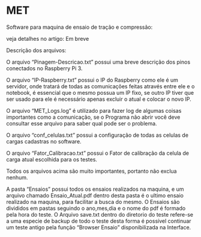 # MET

Software para maquina de ensaio de tração e compressão:

veja detalhes no artigo: Em breve


Descrição dos arquivos:

O arquivo “Pinagem-Descricao.txt”  possui uma breve descrição dos pinos conectados no Raspberry Pi 3.

O arquivo “IP-Raspberry.txt” possui o IP do Raspberry como ele é um servidor, onde tratará de todas as comunicações feitas através entre ele e o notebook, é essencial que o mesmo possua um IP fixo, se outro IP tiver que ser usado para ele é necessário apenas excluir o atual e colocar o novo IP.

O arquivo “MET_Logs.log” é utilizado para fazer log de algumas coisas importantes como a comunicação, se o Programa não abrir você deve consultar esse arquivo para saber qual pode ser o problema.


O arquivo “conf_celulas.txt” possui a configuração de todas as celulas de cargas cadastras no software.


O arquivo “Fator_Calibracao.txt” possui o Fator de calibração da celula de carga atual escolhida para os testes.

Todos os arquivos acima são muito importantes, portanto não exclua nenhum.

A pasta “Ensaios” possui todos os ensaios realizados na maquina, e um arquivo chamado Ensaio_Atual.pdf dentro desta pasta é o ultimo ensaio realizado na maquina, para facilitar a busca do mesmo. O Ensaios são divididos em pastas seguindo o ano,mes,dia e o nome do pdf é formado pela  hora do teste. O Arquivo save.txt dentro do diretorio do teste refere-se a uma especie de backup de todo o teste desta forma é  possível continuar um teste antigo pela função “Browser Ensaio” disponibilizada na Interface.
